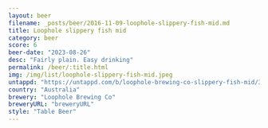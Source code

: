 ```yaml
---
layout: beer
filename: _posts/beer/2016-11-09-loophole-slippery-fish-mid.md
title: Loophole slippery fish mid
category: beer
score: 6
beer-date: "2023-08-26"
desc: "Fairly plain. Easy drinking"
permalink: /beer/:title.html
img: /img/list/loophole-slippery-fish-mid.jpeg
untappd: "https://untappd.com/b/loophole-brewing-co-slippery-fish-mid/3403949"
country: "Australia"
brewery: "Loophole Brewing Co"
breweryURL: "breweryURL"
style: "Table Beer"
---
```

